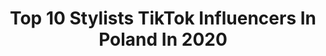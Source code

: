 ---
title: Top 10 Stylists TikTok Influencers In Poland In 2020
description: >-
  Find top stylists TikTok influencers in Poland in 2020. Most popular hashtags: #goodmorning #zosta #kwarantanna #stylish.
platform: TikTok
profiles:
  - username: "magnesia1"
    fullname: >-
      asNails
    location: "Poland"
    followers: 223971
    engagement: 1445
    commentsToLikes: 0.003940
    id: ck7zoh5a8k0060j78wtcr6q0s
    verified: false
    hashtags: "#foru, #cateye, #inspiracje, #newnails"
  - username: "tattoogrl9"
    fullname: >-
      Tattoogirl 
    location: "Poland"
    followers: 4803
    engagement: 543
    commentsToLikes: 0.070611
    id: ck9nmp1pylfu80j78woaj7zyn
    verified: false
    hashtags: "#malikmontana, #nice, #haha, #thankyou"
  - username: "uczesanki"
    fullname: >-
      UczesAnki
    location: "Poland"
    followers: 11982
    engagement: 1130
    commentsToLikes: 0.030067
    id: cka0l2sn4pa3u0i78tvgsaufr
    verified: false
    hashtags: "#fryzuraslubna, #czaswolny, #heart, #dutchbraid"
  - username: "vakarchuk_brow"
    fullname: >-
      vakarchuk_brow
    location: "Poland"
    followers: 2653
    engagement: 395
    commentsToLikes: 0.008933
    id: cka0zb5znequ10i78hxgykk9a
    verified: false
    hashtags: "#crazygirls, #homeclub, #crazygirl, #party"
  - username: "2kobietki"
    fullname: >-
      Dwiekobietki
    location: "Poland"
    followers: 20298
    engagement: 272
    commentsToLikes: 0.021413
    id: ck9rnyxcma0d40j78kftub6fv
    verified: false
    hashtags: "#capsulewardrobe, #ulubione, #unboxing, #whitedress"
  - username: "madelinegavi"
    fullname: >-
      Madelien Gavi
    location: "Poland"
    followers: 61913
    engagement: 1515
    commentsToLikes: 0.064435
    id: ck9e2u704gko90j788rodog0f
    verified: true
    hashtags: "#piday, #koronawirus, #koronavirus, #farby"
  - username: "martakiszka"
    fullname: >-
      Kiszma 
    location: "Poland"
    followers: 4615
    engagement: 951
    commentsToLikes: 0.021250
    id: ck9626hmppez10j78k1rbuxg9
    verified: false
    hashtags: "#waitfortheend, #mylifechallenge, #stylizacje, #cats"
  - username: "sandra.staniszewska"
    fullname: >-
      Sandra Staniszewska
    location: "Poland"
    followers: 21919
    engagement: 1062
    commentsToLikes: 0.013812
    id: ck93obz3p42pk0j78enq2khnd
    verified: true
    hashtags: "#polska, #weekend, #cracov, #ekipa"
---